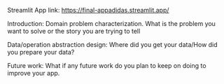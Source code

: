 Streamlit App link: <a href="https://final-appadidas.streamlit.app/" target="__blank">https://final-appadidas.streamlit.app/</a>

Introduction: Domain problem characterization.
What is the problem you want to solve or the story you are trying to tell

Data/operation abstraction design:
Where did you get your data/How did you prepare your data?

Future work:
What if any future work do you plan to keep on doing to improve your app.

